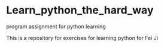 # Learn_python_the_hard_way
program assignment for python learning

This is a repository for exercises for learning python for Fei Ji
